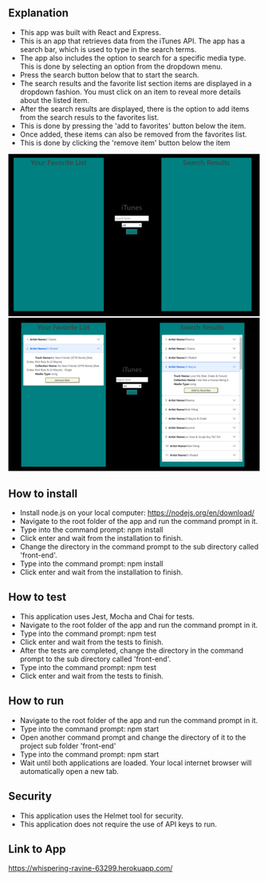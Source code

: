 ## Explanation

- This app was built with React and Express.
- This is an app that retrieves data from the iTunes API. The app has a search bar, which is used to type in the search terms.
- The app also includes the option to search for a specific media type. This is done by selecting an option from the dropdown menu.
- Press the search button below that to start the search.
- The search results and the favorite list section items are displayed in a dropdown fashion. You must click on an item to
  reveal more details about the listed item.
- After the search results are displayed, there is the option to add items from the search resuls to the favorites list.
- This is done by pressing the 'add to favorites' button below the item.
- Once added, these items can also be removed from the favorites list.
- This is done by clicking the 'remove item' button below the item

![before-search](screenshot1.PNG)
![after-search](screenshot2.PNG)

## How to install

- Install node.js on your local computer: https://nodejs.org/en/download/
- Navigate to the root folder of the app and run the command prompt in it.
- Type into the command prompt: npm install
- Click enter and wait from the installation to finish.
- Change the directory in the command prompt to the sub directory called 'front-end'.
- Type into the command prompt: npm install
- Click enter and wait from the installation to finish.

## How to test

- This application uses Jest, Mocha and Chai for tests.
- Navigate to the root folder of the app and run the command prompt in it.
- Type into the command prompt: npm test
- Click enter and wait from the tests to finish.
- After the tests are completed, change the directory in the command prompt to the sub directory called 'front-end'.
- Type into the command prompt: npm test
- Click enter and wait from the tests to finish.

## How to run

- Navigate to the root folder of the app and run the command prompt in it.
- Type into the command prompt: npm start
- Open another command prompt and change the directory of it to the project sub folder 'front-end'
- Type into the command prompt: npm start
- Wait until both applications are loaded. Your local internet browser will automatically open a new tab.

## Security

- This application uses the Helmet tool for security.
- This application does not require the use of API keys to run.

## Link to App

https://whispering-ravine-63299.herokuapp.com/
